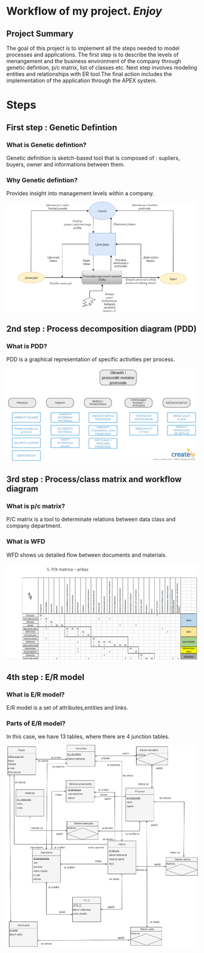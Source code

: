 # **Workflow of my project**. _Enjoy_
## Project Summary

  The goal of this project is to implement all the steps needed to model processes and applications. The first step is to describe the levels of menangement and the business environment of the company through genetic defintion, p/c matrix, list of classes etc.
Next step involves modeling entities and relationships with ER tool.The final action includes the implementation of the application through the APEX system.

# Steps 

## First step : Genetic Defintion 

### What is Genetic defintion? 
  Genetic definition is sketch-based tool that is composed of : supliers, buyers, owner and informations between them.
### Why Genetic defintion? 
  Provides insight into management levels within a company.
  
![Image](slike/genetskaDef.png)

## 2nd step : Process decomposition diagram (PDD)

### What is PDD? 
  PDD is a graphical representation of specific activities per process.
  
![Image](slike/pdd_novi.png)

## 3rd step : Process/class matrix and workflow diagram

### What is p/c matrix? 
  P/C matrix is a tool to determinate relations between data class and company department.
### What is WFD 
  WFD shows us detailed flow between documents and materials.

![Image](slike/pk.png)

## 4th step : E/R model

### What is E/R model? 
  E/R model is a set of attributes,entities and links.
  
### Parts of E/R model? 
  In this case, we have 13 tables, where there are 4 junction tables.
  
![Image](slike/er.png)



